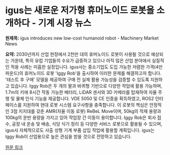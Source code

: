 # igus는 새로운 저가형 휴머노이드 로봇을 소개하다 - 기계 시장 뉴스

**원제목:** igus introduces new low-cost humanoid robot - Machinery Market News

**요약:** 2030년까지 산업 현장에서 2천만 대의 휴머노이드 로봇이 사용될 것으로 예상되는 가운데, 특히 유럽 기업들의 수요가 급증하고 있으나 아직 많은 산업 분야에서 실질적인 적용 사례는 미흡한 실정입니다.  igus사는 중소기업도 도입 가능한 저렴한 가격(4만 파운드)의 휴머노이드 로봇 'Iggy Rob'을 출시하여 이러한 문제를 해결하고자 합니다.  '테스트 후 구매' 모델을 제공하여 구매 전 실제 활용 가능성을 검증할 수 있도록 지원하고 있습니다.  Iggy Rob은 두 개의 팔과 바퀴형 기반으로 다양한 작업에 활용 가능하며,  1.7m의 키에 8시간 작동 가능한 배터리, LiDAR 센서와 3D 카메라를 탑재하여 자율 주행 및 물체 인식 기능을 제공합니다.  VDE 5050 및 CE 인증을 획득하였고, ROS2 인터페이스를 지원하여 현대 로봇 시스템 요구사항을 충족합니다.  이 로봇의 핵심은 안정적인 3점 지지대를 갖춘 AMR(자율 이동 로봇) ReBeL Move이며,  50kg의 적재 용량과 100kg의 운반 용량을 가지고 있어 작업장 간 이동이 용이합니다.  Iggy Rob은  회사 접수, 공장 내 운송 및 배송, 식당 식기 정리 등 다양한 서비스 로봇으로 활용될 수 있으며, igus사 자체적으로도 사출 성형 기계 부품 삽입 작업에 활용할 계획입니다.  igus는 Iggy Rob이 산업용으로 높은 관심을 받을 것으로 전망하고 있습니다.

[원문 링크](https://www.machinery-market.co.uk/news/40289)
